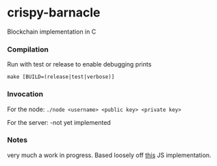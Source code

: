 # crispy-barnacle
Blockchain implementation in C

### Compilation
Run with test or release to enable debugging prints

`make [BUILD=(release|test|verbose)]`

### Invocation

For the node:
`./node <username> <public key> <private key>`

For the server:
-not yet implemented

### Notes
very much a work in progress.
Based loosely off [this](https://lhartikk.github.io/jekyll/update/2017/07/14/chapter1.html) JS implementation.
